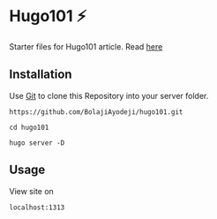 # Hugo101 :zap:
Starter files for Hugo101 article. Read [here](https://bolajiayodeji.com/dt/getting-started-with-hugo-and-deploying-to-netlify/)

## Installation

Use [Git](https://git-scm.com) to clone this Repository into your server folder.

```git
https://github.com/BolajiAyodeji/hugo101.git
```
```git
cd hugo101
```
```
hugo server -D
```

## Usage

View site on 

```shell
localhost:1313
```

